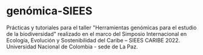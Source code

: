 # genómica-SIEES
Prácticas y tutoriales para el taller "Herramientas genómicas para el estudio de la biodiversidad" realizado en el marco del Simposio Internacional en Ecología, Evolución y Sostenibilidad del Caribe – SIEES CARIBE 2022. Universidad Nacional de Colombia - sede de La Paz.
